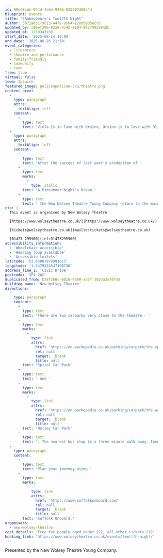 ```yaml
---
id: 69ef8cde-974d-4e6d-9485-825607d68a44
blueprint: events
title: "Shakespeare's Twelfth Night"
author: 5b72ad31-9613-4471-9564-e28d5005ecc0
updated_by: c86ef296-82a8-4c92-8104-8f274952842b
updated_at: 1750343930
start_date: '2025-08-14 19:00'
end_date: '2025-08-16 21:30'
event_categories:
  - literature
  - theatre-and-performance
  - family-friendly
  - community
  - teen
free: true
virtual: false
town: Ipswich
featured_image: pelicanpelican-3x2/theatre.png
content_area:
  -
    type: paragraph
    attrs:
      textAlign: left
    content:
      -
        type: text
        text: 'Viola is in love with Orsino, Orsino is in love with Olivia, Olivia is in love with Cesario (who is really Viola in disguise), and Sir Toby Belch is in love with… himself. What could possibly go wrong?'
  -
    type: paragraph
    attrs:
      textAlign: left
    content:
      -
        type: text
        text: 'After the success of last year’s production of '
      -
        type: text
        marks:
          -
            type: italic
        text: 'A Midsummer Night’s Dream,'
      -
        type: text
        text: ' the New Wolsey Theatre Young Company return to the mainstage in Shakespeare’s turbulent rom-com. Expect passion, poetry, and a man in yellow garters.'
cta: |-
  This event is organised by New Wolsey Theatre

  [https://www.wolseytheatre.co.uk/](https://www.wolseytheatre.co.uk/)

  [tickets@wolseytheatre.co.uk](mailto:tickets@wolseytheatre.co.uk)

  [01473 295900](tel:01473295900)
accessibility_information:
  - 'Wheelchair accessible'
  - 'Hearing loop available'
  - 'Accessible toilets'
latitude: '52.05887879991613'
longitude: '1.1479524547198736'
address_line_1: 'Civic Drive'
postcode: 'IP1 2AS'
duplicated_from: b58f3b8c-6b16-4a50-a35f-162da3a76fa5
building_name: 'New Wolsey Theatre'
directions:
  -
    type: paragraph
    content:
      -
        type: text
        text: 'There are two carparks very close to the theatre - '
      -
        type: text
        marks:
          -
            type: link
            attrs:
              href: 'https://en.parkopedia.co.uk/parking/carpark/the_spiral/ip1/ipswich/?arriving=202404081230&leaving=202404081430'
              rel: null
              target: _blank
              title: null
        text: 'Spiral Car Park'
      -
        type: text
        text: ' and '
      -
        type: text
        marks:
          -
            type: link
            attrs:
              href: 'https://en.parkopedia.co.uk/parking/carpark/the_wolsey/ip1/ipswich/?arriving=202404081230&leaving=202404081430'
              rel: null
              target: _blank
              title: null
        text: 'Wolsey Car Park'
      -
        type: text
        text: '. The nearest bus stop is a three minute walk away. Ipswich rail station is a 15 minute walk from the theatre.'
  -
    type: paragraph
    content:
      -
        type: text
        text: 'Plan your journey using '
      -
        type: text
        marks:
          -
            type: link
            attrs:
              href: 'https://www.suffolkonboard.com/'
              rel: null
              target: _blank
              title: null
        text: 'Suffolk Onboard.'
organisers:
  - new-wolsey-theatre
cost_details: 'Free for people aged under £22, all other tickets £12'
booking_link: 'https://www.wolseytheatre.co.uk/events/twelfth-night/'
---
```

Presented by the New Wolsey Theatre Young Company.